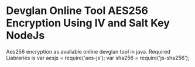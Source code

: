 # Devglan Online Tool AES256 Encryption Using IV and Salt Key NodeJs 
Aes256 encryption as available online devglan tool in java.
Required Liabraries is
var aesjs = require('aes-js');
var sha256 = require('js-sha256');

